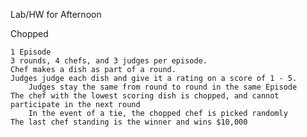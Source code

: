 
Lab/HW for Afternoon

Chopped

    1 Episode
    3 rounds, 4 chefs, and 3 judges per episode.
    Chef makes a dish as part of a round.
    Judges judge each dish and give it a rating on a score of 1 - 5.
        Judges stay the same from round to round in the same Episode
    The chef with the lowest scoring dish is chopped, and cannot participate in the next round
        In the event of a tie, the chopped chef is picked randomly
    The last chef standing is the winner and wins $10,000

